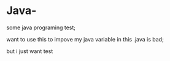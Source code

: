 # Java-
some java programing test;

want to use this to impove my java
variable in this .java is bad;


but i just want test
